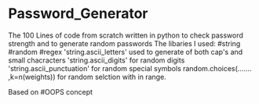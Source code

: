 # Password_Generator
The 100 Lines of code from scratch written in python to check password strength and to generate random passwords
The libaries I used:
                    #string
                    #random
                    #regex
'string.ascii_letters' used to generate of both cap's and small chacracters
'string.ascii_digits' for random digits
'string.ascii_punctuation' for random special symbols
random.choices(....... ,k=n(weights)) for random selction with in range.

Based on #OOPS concept
               
                  
